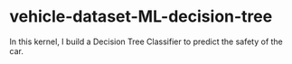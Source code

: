# vehicle-dataset-ML-decision-tree
In this kernel, I build a Decision Tree Classifier to predict the safety of the car.
